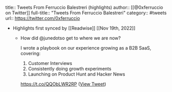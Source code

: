 title:: Tweets From Ferruccio Balestreri (highlights)
author:: [[@0xferruccio on Twitter]]
full-title:: "Tweets From Ferruccio Balestreri"
category:: #tweets
url:: https://twitter.com/0xferruccio

- Highlights first synced by [[Readwise]] [[Nov 19th, 2022]]
	- How did @junedotso get to where we are now?
	  
	  I wrote a playbook on our experience growing as a B2B SaaS, covering:
	  
	  1) Customer Interviews
	  2) Consistently doing growth experiments
	  3) Launching on Product Hunt and Hacker News
	  
	  https://t.co/QQObLWR2RP ([View Tweet](https://twitter.com/0xferruccio/status/1409538064544899079))